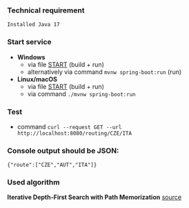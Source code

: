 ### Technical requirement
    Installed Java 17 

### Start service
- **Windows**
    - via file [START](routing-service-start.cmd) (build + run)
    - alternatively via command ```mvnw spring-boot:run``` (run)
- **Linux/macOS**
  - via file [START](routing-service-start.sh) (build + run)
  - via command ```./mvnw spring-boot:run```

### Test
- command ```curl --request GET --url http://localhost:8080/routing/CZE/ITA```

### Console output should be JSON:
 ```{"route":["CZE","AUT","ITA"]}```
    
### Used algorithm
**Iterative Depth-First Search with Path Memorization**
[source](https://www.baeldung.com/cs/dfs-vs-bfs-vs-dijkstra#5-memorizing-the-path-while-searching)

